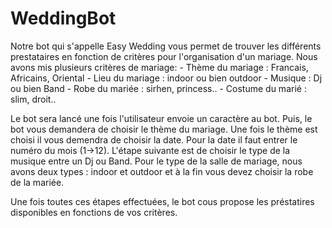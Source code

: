 # WeddingBot
Notre bot qui s'appelle Easy Wedding vous permet de trouver les différents prestataires en fonction de critères pour l'organisation d'un mariage.
Nous avons mis plusieurs critères de mariage: 
	- Thème du mariage : Francais, Africains, Oriental
	- Lieu du mariage : indoor ou bien outdoor
	- Musique : Dj ou bien Band
	- Robe du mariée : sirhen, princess..
	- Costume du marié : slim, droit..

Le bot sera lancé une fois l'utilisateur envoie un caractère au bot. Puis, le bot vous demandera de choisir le thème du mariage. Une fois le thème est choisi il vous demendra de choisir la date. Pour la date il faut entrer le numéro du mois (1->12).
L'étape suivante est de choisir le type de la musique entre un Dj ou Band. Pour le type de la salle de mariage, nous avons deux types : indoor et outdoor et à la fin vous devez choisir la robe de la mariée.

Une fois toutes ces étapes effectuées, le bot cous propose les préstatires disponibles en fonctions de vos critères.
